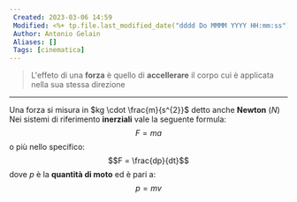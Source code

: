 ```yaml
---
 Created: 2023-03-06 14:59
 Modified: <%+ tp.file.last_modified_date("dddd Do MMMM YYYY HH:mm:ss") %>
 Author: Antonio Gelain
 Aliases: []
 Tags: [cinematica]
---
```


> L'effeto di una **forza** è quello di **accellerare** il corpo cui è applicata nella sua stessa direzione

---

Una forza si misura in $kg \cdot \frac{m}{s^{2}}$ detto anche **Newton** ($N$)
Nei sistemi di riferimento **inerziali** vale la seguente formula:
$$F = ma$$
o più nello specifico:
$$F = \frac{dp}{dt}$$
dove $p$ è la **quantità di moto** ed è pari a:
$$p = mv$$